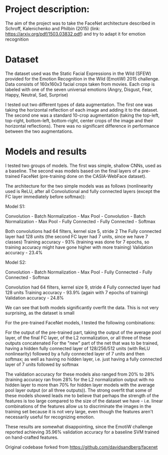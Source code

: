 # Project description:

The aim of the project was to take the FaceNet architecture described in Schroff, Kalenichenko and Philbin (2015) (link: https://arxiv.org/pdf/1503.03832.pdf) and try to adapt it for emotion recognition

# Dataset

The dataset used was the Static Facial Expressions in the Wild (SFEW) provided for the Emotion Recognition in the Wild (EmotiW) 2015 challenge. Data consists of 160x160x3 facial crops taken from movies. Each crop is labeled with one of the seven universal emotions (Angry, Disgust, Fear, Happy, Neutral, Sad, Surprise)

I tested out two different types of data augmentation. The first one was taking the horizontal reflection of each image and adding it to the dataset. The second one was a standard 10-crop augmentation (taking the top-left, top-right, bottom-left, bottom-right, center crops of the image and their horizontal reflections). There was no significant difference in performance between the two augmentations.

# Models and results

I tested two groups of models. The first was simple, shallow CNNs, used as a baseline. The second was models based on the final layers of a pre-trained FaceNet (pre-training done on the CASIA-WebFace dataset). 

The architecture for the two simple models was as follows (nonlinearity used is ReLU, after all Convolutional and fully connected layers (except the FC layer immediately before softmax)):

Model S1:

Convolution - Batch Normalization - Max Pool - Convolution - Batch Normalization - Max Pool - Fully Connected - Fully Connected - Softmax

Both convolutions had 64 filters, kernel size 5, stride 2
The Fully connected layer had 128 units (the second FC layer had 7 units, since we have 7 classes)
Training accuracy - 93% (training was done for 7 epochs, so training accuracy might have gone higher with more training)
Validation accuracy - 23.4%

Model S2:

Convolution - Batch Normalization - Max Pool - Fully Connected - Fully Connected - Softmax

Convolution had 64 filters, kernel size 9, stride 4
Fully connected layer had 128 units
Training accuracy - 93.9% (again with 7 epochs of training)
Validation accuracy - 24.8%

We can see that both models significantly overfit the data. This is not very surprising, as the dataset is small

For the pre-trained FaceNet models, I tested the following combinations: 

For the output of the pre-trained part, taking the output of the average pool layer, of the final FC layer, of the L2 normalization, or all three of these outputs concatenated
For the "new" part of the net that was to be trained, having a hidden fully connected layer of 128/256/512 units (with ReLU nonlinearity) followed by a fully connected layer of 7 units and then softmax; as well as having no hidden layer, i.e. just having a fully connected layer of 7 units followed by softmax

The validation accuracy for these models also ranged from 20% to 28% (training accuracy ran from 28% for the L2 normalization output with no hidden layer to more than 70% for hidden layer models with the average pool layer output (or all three outputs)). The strong overfit that some of these models showed leads me to believe that perhaps the strength of the features is too large compared to the size of the dataset we have - i.e. linear combinations of the features allow us to discriminate the images in the training set because it is not very large, even though the features aren't necessarily useful for recognizing emotion.

These results are somewhat disappointing, since the EmotiW challenge reported achieving 35.96% validation accuracy for a baseline SVM trained on hand-crafted features. 



Original codebase forked from https://github.com/davidsandberg/facenet
